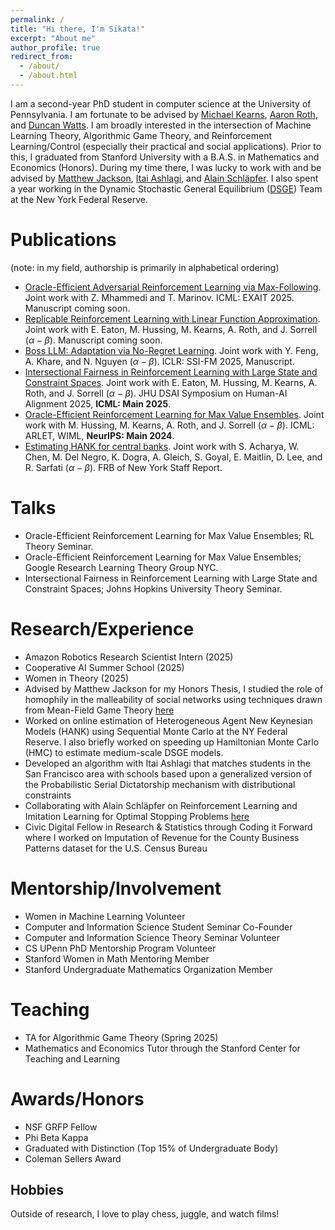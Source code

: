 ```yaml
---
permalink: /
title: "Hi there, I'm Sikata!"
excerpt: "About me"
author_profile: true
redirect_from: 
  - /about/
  - /about.html
---
```


I am a second-year PhD student in computer science at the University of Pennsylvania. I am fortunate to be advised by [Michael Kearns](https://www.cis.upenn.edu/~mkearns/), [Aaron Roth](https://www.cis.upenn.edu/~aaroth/), and [Duncan Watts](https://www.asc.upenn.edu/people/faculty/duncan-j-watts-phd). I am broadly interested in the intersection of Machine Learning Theory, Algorithmic Game Theory, and Reinforcement Learning/Control (especially their practical and social applications). Prior to this, I graduated from Stanford University with a B.A.S. in Mathematics and Economics (Honors). During my time there, I was lucky to work with and be advised by [Matthew Jackson](http://web.stanford.edu/~jacksonm/), [Itai Ashlagi](https://web.stanford.edu/~iashlagi/), and [Alain Schläpfer](https://sites.google.com/site/alainschlaepfer). I also spent a year working in the Dynamic Stochastic General Equilibrium ([DSGE](https://www.newyorkfed.org/research/policy/dsge#/overview)) Team at the New York Federal Reserve. 

Publications 
======
(note: in my field, authorship is primarily in alphabetical ordering)
- [Oracle-Efficient Adversarial Reinforcement Learning via Max-Following](). Joint work with Z. Mhammedi and T. Marinov. ICML: EXAIT 2025. Manuscript coming soon.
- [Replicable Reinforcement Learning with Linear Function Approximation](). Joint work with E. Eaton, M. Hussing, M. Kearns, A. Roth, and J. Sorrell ($\alpha-\beta$). Manuscript coming soon.
- [Boss LLM: Adaptation via No-Regret Learning](https://openreview.net/forum?id=GNc2izn9Bv). Joint work with Y. Feng, A. Khare, and N. Nguyen ($\alpha-\beta$). ICLR: SSI-FM 2025, Manuscript. 
- [Intersectional Fairness in Reinforcement Learning with Large State and Constraint Spaces](https://arxiv.org/abs/2502.11828). Joint work with E. Eaton, M. Hussing, M. Kearns, A. Roth, and J. Sorrell ($\alpha-\beta$). JHU DSAI Symposium on Human-AI Alignment 2025,  **ICML: Main 2025**. 
- [Oracle-Efficient Reinforcement Learning for Max Value Ensembles](https://arxiv.org/abs/2405.16739). Joint work with M. Hussing, M. Kearns, A. Roth, and J. Sorrell ($\alpha-\beta$). ICML: ARLET, WIML, **NeurIPS: Main 2024**.
- [Estimating HANK for central banks](https://www.newyorkfed.org/medialibrary/media/research/staff_reports/sr1071.pdf?sc_lang=en). Joint work with S. Acharya, W. Chen, M. Del Negro, K. Dogra, A. Gleich, S. Goyal, E. Maitlin, D. Lee, and R. Sarfati ($\alpha-\beta$). FRB of New York Staff Report.

Talks
======
- Oracle-Efficient Reinforcement Learning for Max Value Ensembles; RL Theory Seminar. 
- Oracle-Efficient Reinforcement Learning for Max Value Ensembles; Google Research Learning Theory Group NYC.
- Intersectional Fairness in Reinforcement Learning with Large State and Constraint Spaces; Johns Hopkins University Theory Seminar.

Research/Experience
======
- Amazon Robotics Research Scientist Intern (2025)
- Cooperative AI Summer School (2025)
- Women in Theory (2025)
- Advised by Matthew Jackson for my Honors Thesis, I studied the role of homophily in the malleability of social networks using techniques drawn from Mean-Field Game Theory [here](https://stacks.stanford.edu/file/druid:tc454jm3013/HonorsThesisFinal_SikataSengupta.pdf)
- Worked on online estimation of Heterogeneous Agent New Keynesian Models (HANK) using Sequential Monte Carlo at the NY Federal Reserve. I also briefly worked on speeding up Hamiltonian Monte Carlo (HMC) to estimate medium-scale DSGE models.
- Developed an algorithm with Itai Ashlagi that matches students in the San Francisco area with schools based upon a generalized version of the Probabilistic Serial Dictatorship mechanism with distributional constraints
- Collaborating with Alain Schläpfer on Reinforcement Learning and Imitation Learning for Optimal Stopping Problems [here](https://github.com/psamathe50/SecretaryProblem_ImitationLearning/blob/main/Secretary_Problem_ArXiv_Final%20(1).pdf)
- Civic Digital Fellow in Research & Statistics through Coding it Forward where I worked on Imputation of Revenue for the County Business Patterns dataset for the U.S. Census Bureau

Mentorship/Involvement
======
- Women in Machine Learning Volunteer
- Computer and Information Science Student Seminar Co-Founder
- Computer and Information Science Theory Seminar Volunteer
- CS UPenn PhD Mentorship Program Volunteer 
- Stanford Women in Math Mentoring Member
- Stanford Undergraduate Mathematics Organization Member

Teaching 
======
- TA for Algorithmic Game Theory (Spring 2025)
- Mathematics and Economics Tutor through the Stanford Center for Teaching and Learning

Awards/Honors
======
- NSF GRFP Fellow
- Phi Beta Kappa
- Graduated with Distinction (Top 15% of Undergraduate Body)
- Coleman Sellers Award

Hobbies
------
Outside of research, I love to play chess, juggle, and watch films! 


